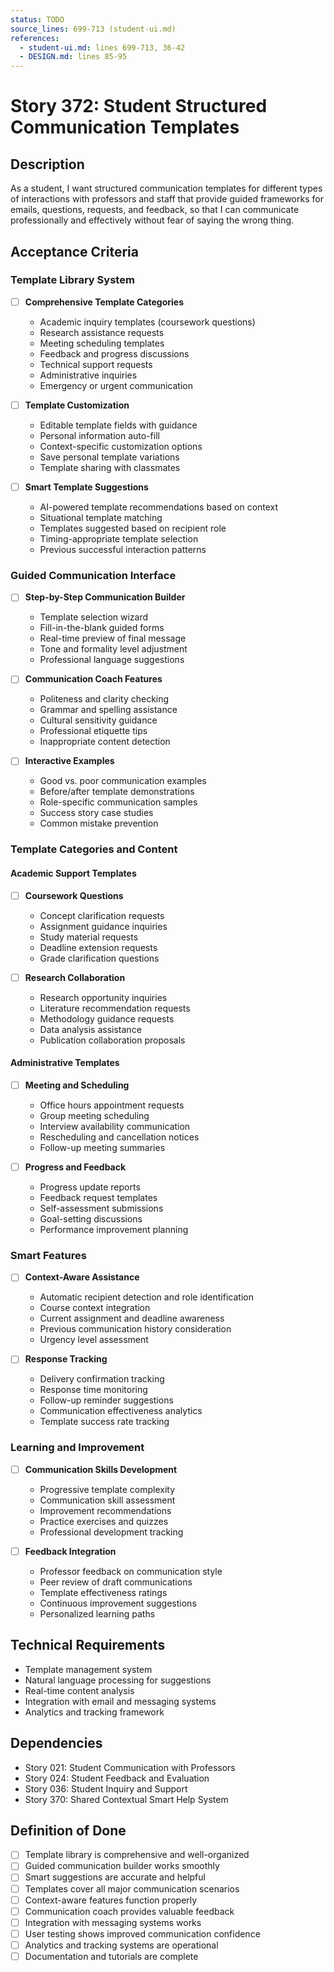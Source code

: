 ```yaml
---
status: TODO
source_lines: 699-713 (student-ui.md)
references:
  - student-ui.md: lines 699-713, 36-42
  - DESIGN.md: lines 85-95
---
```


# Story 372: Student Structured Communication Templates

## Description
As a student, I want structured communication templates for different types of interactions with professors and staff that provide guided frameworks for emails, questions, requests, and feedback, so that I can communicate professionally and effectively without fear of saying the wrong thing.

## Acceptance Criteria

### Template Library System
- [ ] **Comprehensive Template Categories**
  - Academic inquiry templates (coursework questions)
  - Research assistance requests
  - Meeting scheduling templates
  - Feedback and progress discussions
  - Technical support requests
  - Administrative inquiries
  - Emergency or urgent communication

- [ ] **Template Customization**
  - Editable template fields with guidance
  - Personal information auto-fill
  - Context-specific customization options
  - Save personal template variations
  - Template sharing with classmates

- [ ] **Smart Template Suggestions**
  - AI-powered template recommendations based on context
  - Situational template matching
  - Templates suggested based on recipient role
  - Timing-appropriate template selection
  - Previous successful interaction patterns

### Guided Communication Interface
- [ ] **Step-by-Step Communication Builder**
  - Template selection wizard
  - Fill-in-the-blank guided forms
  - Real-time preview of final message
  - Tone and formality level adjustment
  - Professional language suggestions

- [ ] **Communication Coach Features**
  - Politeness and clarity checking
  - Grammar and spelling assistance
  - Cultural sensitivity guidance
  - Professional etiquette tips
  - Inappropriate content detection

- [ ] **Interactive Examples**
  - Good vs. poor communication examples
  - Before/after template demonstrations
  - Role-specific communication samples
  - Success story case studies
  - Common mistake prevention

### Template Categories and Content

#### Academic Support Templates
- [ ] **Coursework Questions**
  - Concept clarification requests
  - Assignment guidance inquiries
  - Study material requests
  - Deadline extension requests
  - Grade clarification questions

- [ ] **Research Collaboration**
  - Research opportunity inquiries
  - Literature recommendation requests
  - Methodology guidance requests
  - Data analysis assistance
  - Publication collaboration proposals

#### Administrative Templates
- [ ] **Meeting and Scheduling**
  - Office hours appointment requests
  - Group meeting scheduling
  - Interview availability communication
  - Rescheduling and cancellation notices
  - Follow-up meeting summaries

- [ ] **Progress and Feedback**
  - Progress update reports
  - Feedback request templates
  - Self-assessment submissions
  - Goal-setting discussions
  - Performance improvement planning

### Smart Features
- [ ] **Context-Aware Assistance**
  - Automatic recipient detection and role identification
  - Course context integration
  - Current assignment and deadline awareness
  - Previous communication history consideration
  - Urgency level assessment

- [ ] **Response Tracking**
  - Delivery confirmation tracking
  - Response time monitoring
  - Follow-up reminder suggestions
  - Communication effectiveness analytics
  - Template success rate tracking

### Learning and Improvement
- [ ] **Communication Skills Development**
  - Progressive template complexity
  - Communication skill assessment
  - Improvement recommendations
  - Practice exercises and quizzes
  - Professional development tracking

- [ ] **Feedback Integration**
  - Professor feedback on communication style
  - Peer review of draft communications
  - Template effectiveness ratings
  - Continuous improvement suggestions
  - Personalized learning paths

## Technical Requirements
- Template management system
- Natural language processing for suggestions
- Real-time content analysis
- Integration with email and messaging systems
- Analytics and tracking framework

## Dependencies
- Story 021: Student Communication with Professors
- Story 024: Student Feedback and Evaluation
- Story 036: Student Inquiry and Support
- Story 370: Shared Contextual Smart Help System

## Definition of Done
- [ ] Template library is comprehensive and well-organized
- [ ] Guided communication builder works smoothly
- [ ] Smart suggestions are accurate and helpful
- [ ] Templates cover all major communication scenarios
- [ ] Context-aware features function properly
- [ ] Communication coach provides valuable feedback
- [ ] Integration with messaging systems works
- [ ] User testing shows improved communication confidence
- [ ] Analytics and tracking systems are operational
- [ ] Documentation and tutorials are complete